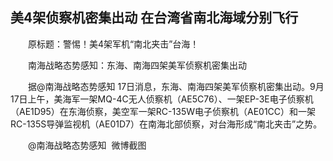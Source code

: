 ## 美4架侦察机密集出动 在台湾省南北海域分别飞行
　　原标题：警惕！美4架军机“南北夹击”台海！

　　南海战略态势感知：东海、南海四架美军侦察机密集出动

　　据@南海战略态势感知 17日消息，东海、南海四架美军侦察机密集出动。9月17日上午，美海军一架MQ-4C无人侦察机（AE5C76）、一架EP-3E电子侦察机（AE1D95）在东海侦察，美空军一架RC-135W电子侦察机（AE01CC）和一架RC-135S导弹监视机（AE01D7）在南海北部侦察，对台海形成“南北夹击”之势。

　　@南海战略态势感知  微博截图



